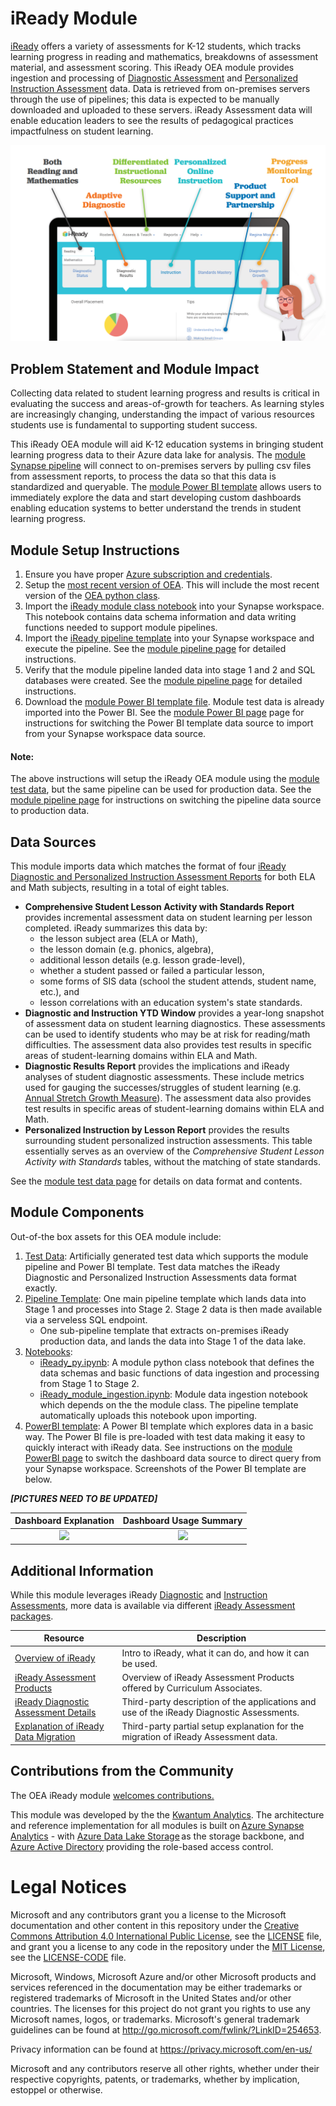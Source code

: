 # iReady Module

[iReady](https://www.curriculumassociates.com/programs/i-ready-assessment) offers a variety of assessments for K-12 students, which tracks learning progress in reading and mathematics, breakdowns of assessment material, and assessment scoring. This iReady OEA module provides ingestion and processing of [Diagnostic Assessment](https://www.curriculumassociates.com/programs/i-ready-assessment/diagnostic) and [Personalized Instruction Assessment](https://www.curriculumassociates.com/programs/i-ready-learning/personalized-instruction) data. Data is retrieved from on-premises servers through the use of pipelines; this data is expected to be manually downloaded and uploaded to these servers. iReady Assessment data will enable education leaders to see the results of pedagogical practices impactfulness on student learning. 

![alt text](https://github.com/cstohlmann/oea-iready-module/blob/main/docs/images/iReady%20landing%20readme%20picture.png)

## Problem Statement and Module Impact

Collecting data related to student learning progress and results is critical in evaluating the success and areas-of-growth for teachers. As learning styles are increasingly changing, understanding the impact of various resources students use is fundamental to supporting student success.

This iReady OEA module will aid K-12 education systems in bringing student learning progress data to their Azure data lake for analysis. The [module Synapse pipeline](https://github.com/microsoft/OpenEduAnalytics/tree/main/modules/Digital_Learning_Apps_and_Platforms/iReady/pipeline) will connect to on-premises servers by pulling csv files from assessment reports, to process the data so that this data is standardized and queryable. The [module Power BI template](https://github.com/microsoft/OpenEduAnalytics/tree/main/modules/Digital_Learning_Apps_and_Platforms/iReady/powerbi) allows users to immediately explore the data and start developing custom dashboards enabling education systems to better understand the trends in student learning progress. 

## Module Setup Instructions

1. Ensure you have proper [Azure subscription and credentials](https://github.com/microsoft/OpenEduAnalytics#what-you-need).
2. Setup the [most recent version of OEA](https://github.com/microsoft/OpenEduAnalytics#setup). This will include the most recent version of the [OEA python class](https://github.com/microsoft/OpenEduAnalytics/blob/main/framework/notebook/OEA_py.ipynb).
3. Import the [iReady module class notebook](https://github.com/microsoft/OpenEduAnalytics/blob/main/modules/Digital_Learning_Apps_and_Platforms/iReady/notebook/iReady_py.ipynb) into your Synapse workspace. This notebook contains data schema information and data writing functions needed to support module pipelines. 
4. Import the [iReady pipeline template](https://github.com/microsoft/OpenEduAnalytics/tree/main/modules/Digital_Learning_Apps_and_Platforms/iReady/pipeline) into your Synapse workspace and execute the pipeline. See the [module pipeline page](https://github.com/microsoft/OpenEduAnalytics/tree/main/modules/Digital_Learning_Apps_and_Platforms/iReady/pipeline) for detailed instructions.
5. Verify that the module pipeline landed data into stage 1 and 2 and SQL databases were created. See the [module pipeline page](https://github.com/microsoft/OpenEduAnalytics/tree/main/modules/Digital_Learning_Apps_and_Platforms/iReady/pipeline) for detailed instructions.
6. Download the [module Power BI template file](https://github.com/microsoft/OpenEduAnalytics/tree/main/modules/Digital_Learning_Apps_and_Platforms/iReady/powerbi). Module test data is already imported into the Power BI. See the [module Power BI page](https://github.com/microsoft/OpenEduAnalytics/tree/main/modules/Digital_Learning_Apps_and_Platforms/iReady/powerbi) page for instructions for switching the Power BI template data source to import from your Synapse workspace data source.

#### Note: 
The above instructions will setup the iReady OEA module using the [module test data](https://github.com/microsoft/OpenEduAnalytics/tree/main/modules/Digital_Learning_Apps_and_Platforms/iReady/test_data), but the same pipeline can be used for production data. See the [module pipeline page](https://github.com/microsoft/OpenEduAnalytics/tree/main/modules/Digital_Learning_Apps_and_Platforms/iReady/pipeline) for instructions on switching the pipeline data source to production data.

## Data Sources

This module imports data which matches the format of four [iReady Diagnostic and Personalized Instruction Assessment Reports](https://www.curriculumassociates.com/programs/i-ready-assessment) for both ELA and Math subjects, resulting in a total of eight tables.
- <strong>Comprehensive Student Lesson Activity with Standards Report</strong> provides incremental assessment data on student learning per lesson completed. iReady summarizes this data by:
    - the lesson subject area (ELA or Math), 
    - the lesson domain (e.g. phonics, algebra), 
    - additional lesson details (e.g. lesson grade-level), 
    - whether a student passed or failed a particular lesson, 
    - some forms of SIS data (school the student attends, student name, etc.), and
    - lesson correlations with an education system's state standards.
- <strong>Diagnostic and Instruction YTD Window</strong> provides a year-long snapshot of assessment data on student learning diagnostics. These assessments can be used to identify students who may be at risk for reading/math difficulties. The assessment data also provides test results in specific areas of student-learning domains within ELA and Math. 
- <strong>Diagnostic Results Report</strong> provides the implications and iReady analyses of student diagnostic assessments. These include metrics used for gauging the successes/struggles of student learning (e.g. [Annual Stretch Growth Measure](https://www.curriculumassociates.com/access-and-equity/providing-a-path-to-proficiency-for-every-student)). The assessment data also provides test results in specific areas of student-learning domains within ELA and Math. 
- <strong>Personalized Instruction by Lesson Report</strong> provides the results surrounding student personalized instruction assessments. This table essentially serves as an overview of the <em>Comprehensive Student Lesson Activity with Standards</em> tables, without the matching of state standards.

See the [module test data page](https://github.com/microsoft/OpenEduAnalytics/tree/main/modules/Digital_Learning_Apps_and_Platforms/iReady/test_data) for details on data format and contents.

## Module Components

Out-of-the box assets for this OEA module include: 
1. [Test Data](https://github.com/microsoft/OpenEduAnalytics/tree/main/modules/Digital_Learning_Apps_and_Platforms/iReady/test_data): Artificially generated test data which supports the module pipeline and Power BI template. Test data matches the iReady Diagnostic and Personalized Instruction Assessments data format exactly.
2. [Pipeline Template](https://github.com/microsoft/OpenEduAnalytics/tree/main/modules/Digital_Learning_Apps_and_Platforms/iReady/pipeline): One main pipeline template which lands data into Stage 1 and processes into Stage 2. Stage 2 data is then made available via a serveless SQL endpoint.
    - One sub-pipeline template that extracts on-premises iReady production data, and lands the data into Stage 1 of the data lake.
3. [Notebooks](https://github.com/microsoft/OpenEduAnalytics/tree/main/modules/Digital_Learning_Apps_and_Platforms/iReady/notebook): 
    - [iReady_py.ipynb](https://github.com/microsoft/OpenEduAnalytics/blob/main/modules/Digital_Learning_Apps_and_Platforms/iReady/notebook/iReady_py.ipynb): A module python class notebook that defines the data schemas and basic functions of data ingestion and processing from Stage 1 to Stage 2.
    - [iReady_module_ingestion.ipynb](https://github.com/microsoft/OpenEduAnalytics/blob/main/modules/Digital_Learning_Apps_and_Platforms/iReady/notebook/iReady_module_ingestion.ipynb): Module data ingestion notebook which depends on the the module class. The pipeline template automatically uploads this notebook upon importing. 
4. [PowerBI template](https://github.com/microsoft/OpenEduAnalytics/tree/main/modules/Digital_Learning_Apps_and_Platforms/iReady/powerbi): A Power BI template which explores data in a basic way. The Power BI file is pre-loaded with test data making it easy to quickly interact with iReady data. See instructions on the [module PowerBI page](https://github.com/microsoft/OpenEduAnalytics/tree/main/modules/Digital_Learning_Apps_and_Platforms/iReady/powerbi) to switch the dashboard data source to direct query from your Synapse workspace. Screenshots of the Power BI template are below.

<strong><em>[PICTURES NEED TO BE UPDATED]</strong></em>

Dashboard Explanation  | Dashboard Usage Summary
:-------------------------:|:-------------------------:
![](https://github.com/microsoft/OpenEduAnalytics/blob/main/modules/Digital_Learning_Apps_and_Platforms/Clever/docs/images/Clever%20Module%20Explanation%20Page.png) |  ![](https://github.com/microsoft/OpenEduAnalytics/blob/main/modules/Digital_Learning_Apps_and_Platforms/Clever/docs/images/Clever%20Module%20Dashboard%20Sample.png)  

## Additional Information

While this module leverages iReady [Diagnostic](https://www.curriculumassociates.com/programs/i-ready-assessment/diagnostic) and [Instruction Assessments](https://www.curriculumassociates.com/programs/i-ready-learning/personalized-instruction), more data is available via different [iReady Assessment packages](https://www.curriculumassociates.com/programs/i-ready-assessment).

| Resource | Description |
| --- | --- |
| [Overview of iReady](https://www.curriculumassociates.com/) | Intro to iReady, what it can do, and how it can be used. |
| [iReady Assessment Products](https://www.curriculumassociates.com/programs/i-ready-assessment) | Overview of iReady Assessment Products offered by Curriculum Associates. |
| [iReady Diagnostic Assessment Details](https://www.cde.state.co.us/uip/i-ready-assessment-description) | Third-party description of the applications and use of the iReady Diagnostic Assessments. |
| [Explanation of iReady Data Migration](https://support.schooldata.net/hc/en-us/articles/230874107-i-Ready-Extract-Procedure-for-Manual-Upload) | Third-party partial setup explanation for the migration of iReady Assessment data. |


## Contributions from the Community

The OEA iReady module [welcomes contributions.](https://github.com/microsoft/OpenEduAnalytics/blob/main/CONTRIBUTING.md) 

This module was developed by the the [Kwantum Analytics](https://www.kwantumedu.com/). The architecture and reference implementation for all modules is built on [Azure Synapse Analytics](https://azure.microsoft.com/en-us/services/synapse-analytics/) - with [Azure Data Lake Storage](https://docs.microsoft.com/en-us/azure/storage/blobs/data-lake-storage-introduction) as the storage backbone, and [Azure Active Directory](https://azure.microsoft.com/en-us/services/active-directory/) providing the role-based access control.

# Legal Notices

Microsoft and any contributors grant you a license to the Microsoft documentation and other content
in this repository under the [Creative Commons Attribution 4.0 International Public License](https://creativecommons.org/licenses/by/4.0/legalcode),
see the [LICENSE](LICENSE) file, and grant you a license to any code in the repository under the [MIT License](https://opensource.org/licenses/MIT), see the
[LICENSE-CODE](LICENSE-CODE) file.

Microsoft, Windows, Microsoft Azure and/or other Microsoft products and services referenced in the documentation
may be either trademarks or registered trademarks of Microsoft in the United States and/or other countries.
The licenses for this project do not grant you rights to use any Microsoft names, logos, or trademarks.
Microsoft's general trademark guidelines can be found at http://go.microsoft.com/fwlink/?LinkID=254653.

Privacy information can be found at https://privacy.microsoft.com/en-us/

Microsoft and any contributors reserve all other rights, whether under their respective copyrights, patents,
or trademarks, whether by implication, estoppel or otherwise.
